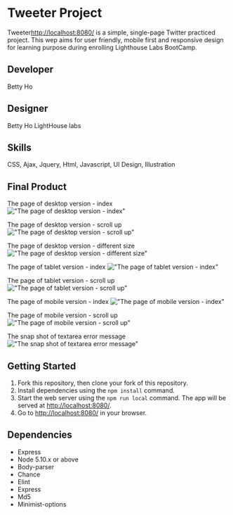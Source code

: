# Tweeter Project

Tweeter<http://localhost:8080/> is a simple, single-page Twitter practiced project.
This wep aims for user friendly, mobile first and responsive design for learning purpose during enrolling Lighthouse Labs BootCamp.
## Developer

Betty Ho 

## Designer

Betty Ho 
LightHouse labs
## Skills

CSS, Ajax, Jquery, Html, Javascript, UI Design, Illustration

## Final Product

The page of desktop version - index
!["The page of desktop version - index"](https://github.com/BettyHoPro/tweeter-main/blob/master/docs/desktop-v-1.png)

The page of desktop version - scroll up
!["The page of desktop version - scroll up"](https://github.com/BettyHoPro/tweeter-main/blob/master/docs/desktop-v-2.png)

The page of desktop version - different size
!["The page of desktop version - different size"](https://github.com/BettyHoPro/tweeter-main/blob/master/docs/desktop-v-3.png)

The page of tablet version - index
!["The page of tablet version - index"](https://github.com/BettyHoPro/tweeter-main/blob/master/docs/tablet-v-1.png)

The page of tablet version - scroll up
!["The page of tablet version - scroll up"](https://github.com/BettyHoPro/tweeter-main/blob/master/docs/tablet-v-2.png)

The page of mobile version - index
!["The page of mobile version - index"](https://github.com/BettyHoPro/tweeter-main/blob/master/docs/mobile-v-1.png)

The page of mobile version - scroll up
!["The page of mobile version - scroll up"](https://github.com/BettyHoPro/tweeter-main/blob/master/docs/mobile-v-2.png)

The snap shot of textarea error message
!["The snap shot of textarea error message"](https://github.com/BettyHoPro/tweeter-main/blob/master/docs/error-message.png)
## Getting Started

1. Fork this repository, then clone your fork of this repository.
2. Install dependencies using the `npm install` command.
3. Start the web server using the `npm run local` command. The app will be served at <http://localhost:8080/>.
4. Go to <http://localhost:8080/> in your browser.

## Dependencies

- Express
- Node 5.10.x or above
- Body-parser
- Chance
- Elint
- Express
- Md5
- Minimist-options
